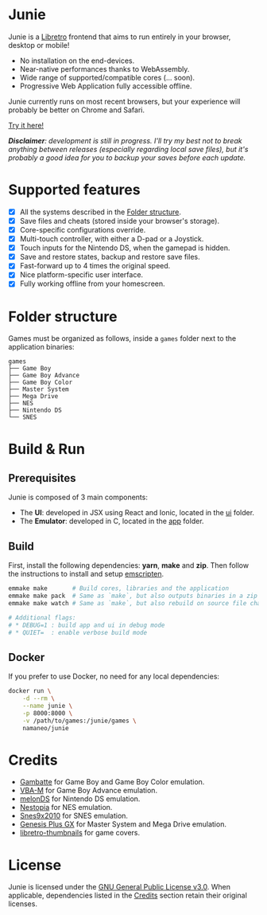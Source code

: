 # Junie

Junie is a [Libretro](https://www.libretro.com/index.php/home-2/) frontend that aims to run entirely in your browser, desktop or mobile!
* No installation on the end-devices.
* Near-native performances thanks to WebAssembly.
* Wide range of supported/compatible cores (... soon).
* Progressive Web Application fully accessible offline.

Junie currently runs on most recent browsers, but your experience will probably be better on Chrome and Safari.

[Try it here!](https://namaneo.github.io/Junie/)

***Disclaimer**: development is still in progress. I'll try my best not to break anything between releases (especially regarding local save files), but it's probably a good idea for you to backup your saves before each update.*

# Supported features

- [x] All the systems described in the [Folder structure](#folder-structure).
- [x] Save files and cheats (stored inside your browser's storage).
- [x] Core-specific configurations override.
- [x] Multi-touch controller, with either a D-pad or a Joystick.
- [x] Touch inputs for the Nintendo DS, when the gamepad is hidden.
- [x] Save and restore states, backup and restore save files.
- [x] Fast-forward up to 4 times the original speed.
- [x] Nice platform-specific user interface.
- [x] Fully working offline from your homescreen.

# Folder structure

Games must be organized as follows, inside a `games` folder next to the application binaries:

```
games
├── Game Boy
├── Game Boy Advance
├── Game Boy Color
├── Master System
├── Mega Drive
├── NES
├── Nintendo DS
└── SNES
```

# Build & Run

## Prerequisites

Junie is composed of 3 main components:
* The **UI**: developed in JSX using React and Ionic, located in the [ui](ui) folder.
* The **Emulator**: developed in C, located in the [app](app) folder.

## Build

First, install the following dependencies: **yarn**, **make** and **zip**. Then follow the instructions to install and setup [emscripten](https://emscripten.org/docs/getting_started/downloads.html).

```bash
emmake make       # Build cores, libraries and the application
emmake make pack  # Same as `make`, but also outputs binaries in a zip file
emmake make watch # Same as `make`, but also rebuild on source file changes

# Additional flags:
# * DEBUG=1 : build app and ui in debug mode
# * QUIET=  : enable verbose build mode
```

## Docker

If you prefer to use Docker, no need for any local dependencies:

```bash
docker run \
    -d --rm \
    --name junie \
    -p 8000:8000 \
    -v /path/to/games:/junie/games \
    namaneo/junie
```

# Credits

- [Gambatte](https://github.com/libretro/gambatte-libretro) for Game Boy and Game Boy Color emulation.
- [VBA-M](https://github.com/libretro/vbam-libretro) for Game Boy Advance emulation.
- [melonDS](https://github.com/libretro/melonDS) for Nintendo DS emulation.
- [Nestopia](https://github.com/libretro/Nestopia) for NES emulation.
- [Snes9x2010](https://github.com/libretro/snes9x2010) for SNES emulation.
- [Genesis Plus GX](https://github.com/libretro/Genesis-Plus-GX) for Master System and Mega Drive emulation.
- [libretro-thumbnails](https://thumbnails.libretro.com/) for game covers.

# License

Junie is licensed under the [GNU General Public License v3.0](https://github.com/Namaneo/Junie/blob/main/LICENSE.md). When applicable, dependencies listed in the [Credits](#credits) section retain their original licenses.
